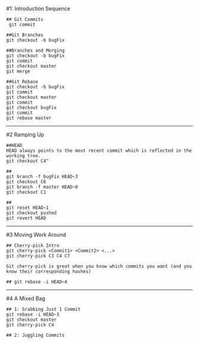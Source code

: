 #1: Introduction Sequence
    
    ## Git Commits
     git commit

    ##Git Branches
    git checkout -b bugFix

    ##Branches and Merging
    git checkout -b bugFix
    git commit
    git checkout master
    git merge

    ##Git Rebase
    git checkout -b bugFix
    git commit
    git checkout master
    git commit
    git checkout bugFix
    git commit
    git rebase master

- - - - - - - -

#2 Ramping Up

    ##HEAD
    HEAD always points to the most recent commit which is reflected in the working tree. 
    git checkout C4^

    ##
    git branch -f bugFix HEAD~3
    git checkout C6
    git branch -f master HEAD~0
    git checkout C1

    ##
    git reset HEAD~1
    git checkout pushed
    git revert HEAD

- - - - - - - -

#3 Moving Work Around

    ## Cherry-pick Intro
    git cherry-pick <Commit1> <Commit2> <...>
    git cherry-pick C3 C4 C7
    
    Git cherry-pick is great when you know which commits you want (and you know their corresponding hashes)
    
    ## git rebase -i HEAD~4

- - - - - - - -

#4 A Mixed Bag

    ## 1: Grabbing Just 1 Commit
    git rebase -i HEAD~3
    git checkout master
    git cherry-pick C4
    
    ## 2: Juggling Commits

